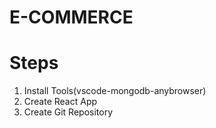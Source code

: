 # E-COMMERCE

# Steps 
1. Install Tools(vscode-mongodb-anybrowser)
2. Create React App
3. Create Git Repository
